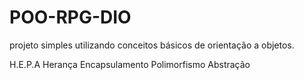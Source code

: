 # POO-RPG-DIO
projeto simples utilizando conceitos básicos de orientação a objetos.  

H.E.P.A 
Herança 
Encapsulamento 
Polimorfismo 
Abstração
